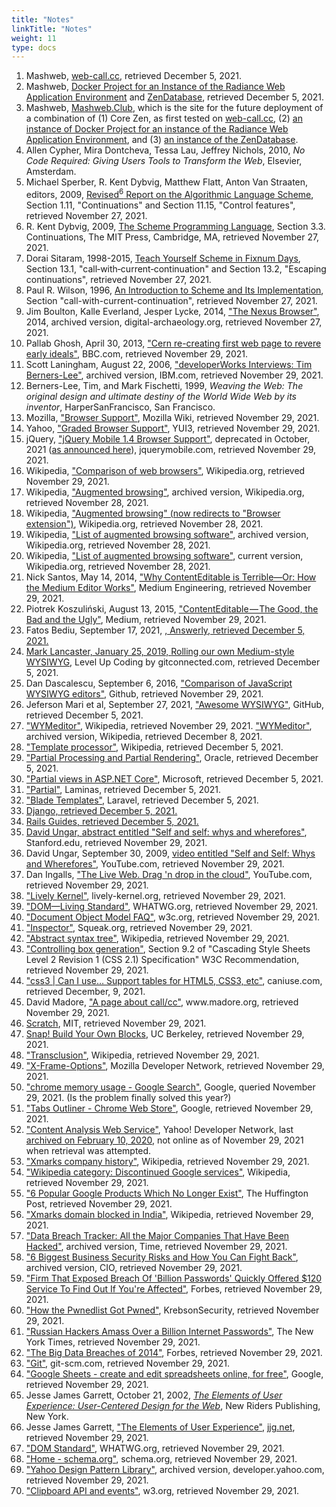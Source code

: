 ```yaml
---
title: "Notes"
linkTitle: "Notes"
weight: 11
type: docs
---
```


<ol>
    <li id="fn:1">
Mashweb, <a href="https://github.com/Mashweb/web-call.cc">web-call.cc</a>, retrieved December 5, 2021.
    </li>
    <li id="fn:2">
Mashweb, <a href="https://github.com/Mashweb/docker-project-for-radiance">Docker Project for an Instance of the Radiance Web Application Environment</a> and <a href="https://github.com/Mashweb/ZenDatabase">ZenDatabase</a>, retrieved December 5, 2021.
    </li>
    <li id="fn:3">
Mashweb, <a href="https://mashweb.club/">Mashweb.Club</a>, which is the site for the future deployment of a combination of (1) Core Zen, as first tested on <a href="https://web-call.cc">web-call.cc</a>, (2) <a href="https://github.com/Mashweb/docker-project-for-radiance">an instance of Docker Project for an instance of the Radiance Web Application Environment</a>, and (3) <a href="https://github.com/Mashweb/ZenDatabase">an instance of the ZenDatabase</a>.
    </li>
    <li id="fn:4">
Allen Cypher, Mira Dontcheva, Tessa Lau, Jeffrey Nichols, 2010,
<cite>No Code Required: Giving Users Tools to Transform the Web</cite>, Elsevier, Amsterdam.
    </li>
    <li id="fn:5">
Michael Sperber, R. Kent Dybvig, Matthew Flatt, Anton Van Straaten, editors, 2009, <a href="http://www.r6rs.org/corrected/html/r6rs/r6rs.html">Revised<sup>6</sup> Report on the Algorithmic Language Scheme</a>, Section 1.11, "Continuations" and Section 11.15, "Control features", retrieved November 27, 2021.
    </li>
    <li id="fn:6">
R. Kent Dybvig, 2009,
<a href=https://www.scheme.com/tspl4/further.html#./further:h3>The Scheme Programming Language</a>, Section 3.3. Continuations, The MIT Press, Cambridge, MA, retrieved November 27, 2021.
    </li>
    <li id="fn:7">
Dorai Sitaram, 1998-2015,
<a href="https://ds26gte.github.io/tyscheme/index-Z-H-15.html#TAG:__tex2page_sec_13.1">Teach Yourself Scheme in Fixnum Days</a>, Section 13.1, "call‑with‑current‑continuation" and Section 13.2, "Escaping continuations", retrieved November 27, 2021.
    </li>
    <li id="fn:8">
Paul R. Wilson, 1996,
<a href="https://www.cs.rpi.edu/academics/courses/fall00/ai/scheme/reference/schintro-v14/schintro_141.html#SEC264">An Introduction to Scheme and Its Implementation</a>, Section "call-with-current-continuation", retrieved November 27, 2021.
    </li>
    <li id="fn:9">
Jim Boulton, Kalle Everland, Jesper Lycke, 2014, 
<a href="http://web.archive.org/web/20210913090432/http://digital-archaeology.org/the-nexus-browser/">"The Nexus Browser"</a>, 2014, archived version, digital-archaeology.org, retrieved November 27, 2021.
    </li>
    <li id="fn:10">
Pallab Ghosh, April 30, 2013, <a href="https://www.bbc.com/news/technology-22249490">"Cern re-creating first web page to revere early ideals"</a>, BBC.com, retrieved November 29, 2021.
    </li>
    <li id="fn:11">
Scott Laningham, August 22, 2006, <a href="http://web.archive.org/web/20201127014137/https://www.ibm.com/developerworks/podcast/dwi/cm-int082206txt.html">"developerWorks Interviews: Tim Berners-Lee"</a>, archived version, IBM.com, retrieved November 29, 2021.
    </li>
    <li id="fn:12">
Berners-Lee, Tim, and Mark Fischetti, 1999, <cite>Weaving the Web: The original design and ultimate destiny of the World Wide Web by its inventor</cite>, HarperSanFrancisco, San Francisco.
    </li>
    <li id="fn:13">
Mozilla, <a href="https://wiki.mozilla.org/Support/Browser_Support">"Browser Support"</a>, Mozilla Wiki, retrieved November 29, 2021.
    </li>
    <li id="fn:14">
Yahoo, <a href="https://github.com/yui/yui3/wiki/Graded-Browser-Support">"Graded Browser Support"</a>, YUI3, retrieved November 29, 2021.
    </li>
    <li id="fn:15">
jQuery, <a href="https://jquerymobile.com/browser-support/1.4/">"jQuery Mobile 1.4 Browser Support"</a>,  deprecated in October, 2021 (<a href="https://blog.jquerymobile.com/2021/10/07/jquery-maintainers-continue-modernization-initiative-with-deprecation-of-jquery-mobile/">as announced here</a>), jquerymobile.com, retrieved November 29, 2021.
    </li>
    <li id="fn:16">
Wikipedia, <a href="https://en.wikipedia.org/wiki/Comparison_of_web_browsers">"Comparison of web browsers"</a>, Wikipedia.org, retrieved November 29, 2021.
    </li>
    <li id="fn:17">
Wikipedia, <a href="http://web.archive.org/web/20161113103001/https://en.wikipedia.org/wiki/Augmented_browsing">"Augmented browsing"</a>, archived version, Wikipedia.org, retrieved November 28, 2021.
    </li>
    <li id="fn:18">
Wikipedia, <a href="https://en.wikipedia.org/wiki/Augmented_browsing">"Augmented browsing" (now redirects to "Browser extension")</a>, Wikipedia.org, retrieved November 28, 2021.
    </li>
    <li id="fn:19">
Wikipedia, <a href="http://web.archive.org/web/20160923045859/https://en.wikipedia.org/wiki/List_of_augmented_browsing_software">"List of augmented browsing software"</a>, archived version, Wikipedia.org, retrieved November 28, 2021.
    </li>
    <li id="fn:20">
Wikipedia, <a href="https://en.wikipedia.org/wiki/List_of_augmented_browsing_software">"List of augmented browsing software"</a>, current version, Wikipedia.org, retrieved November 28, 2021.
    </li>
    <li id="fn:21">
Nick Santos, May 14, 2014, <a href="https://medium.engineering/why-contenteditable-is-terrible-122d8a40e480#.dw8d785j2">"Why ContentEditable is Terrible—Or: How the Medium Editor Works"</a>, Medium Engineering, retrieved November 29, 2021.
    </li>
    <li id="fn:22">
Piotrek Koszuliński, August 13, 2015, <a href="https://medium.com/content-uneditable/contenteditable-the-good-the-bad-and-the-ugly-261a38555e9c#.wczx4t3am">"ContentEditable — The Good, the Bad and the Ugly"</a>, Medium, retrieved November 29, 2021.
    </li>
    <li id="fn:23">
Fatos Bediu, September 17, 2021, <a href="https://answerly.io/blog/my-pain-developing-a-wysiwyg-editor-with-contenteditable/">, Answerly, retrieved December 5, 2021.
    </li>
    <li id="fn:24">
Mark Lancaster, January 25, 2019, <a href="https://levelup.gitconnected.com/rolling-our-own-medium-style-wysiwyg-c10fda0e5699">Rolling our own Medium-style WYSIWYG</a>, Level Up Coding by gitconnected.com, retrieved December 5, 2021.
    </li>
    <li id="fn:25">
Dan Dascalescu, September 6, 2016, <a href="https://github.com/iDoRecall/comparisons/blob/master/JavaScript-WYSIWYG-editors.md">"Comparison of JavaScript WYSIWYG editors"</a>, Github, retrieved November 29, 2021.
    </li>
    <li id="fn:26">
Jeferson Mari et al, September 27, 2021, <a href="https://github.com/JefMari/awesome-wysiwyg">"Awesome WYSIWYG"</a>, GitHub, retrieved December 5, 2021.
    </li>
    <li id="fn:27">
<a href="https://en.wikipedia.org/wiki/WYMeditor">"WYMeditor"</a>, Wikipedia, retrieved November 29, 2021.
<a href="http://web.archive.org/web/20161224124827/https://en.wikipedia.org/wiki/WYMeditor">"WYMeditor"</a>, archived version, Wikipedia, retrieved December 8, 2021.
    </li>
    <li id="fn:28">
<a href="https://en.wikipedia.org/wiki/Template_processor">"Template processor"</a>, Wikipedia, retrieved December 5, 2021.
    </li>
    <li id="fn:29">
<a href="https://docs.oracle.com/javaee/7/tutorial/jsf-intro007.htm">"Partial Processing and Partial Rendering"</a>, Oracle, retrieved December 5, 2021.
    </li>
    <li id="fn:30">
<a href="https://docs.microsoft.com/en-us/aspnet/core/mvc/views/partial?view=aspnetcore-6.0">"Partial views in ASP.NET Core"</a>, Microsoft, retrieved December 5, 2021.
    </li>
    <li id="fn:31">
<a href="https://docs.laminas.dev/laminas-view/helpers/partial/">"Partial"</a>, Laminas, retrieved December 5, 2021.
    </li>
    <li id="fn:32">
<a href="https://laravel.com/docs/8.x/blade">"Blade Templates"</a>, Laravel, retrieved December 5, 2021.
    </li>
    <li id="fn:33">
<a href="https://docs.djangoproject.com/en/3.2/ref/templates/"</a>Django, retrieved December 5, 2021.
    </li>
    <li id="fn:34">
<a href="https://guides.rubyonrails.org/layouts_and_rendering.html"</a> Rails Guides, retrieved December 5, 2021.
    </li>
    <li id="fn:35">
David Ungar, <a href="http://web.stanford.edu/class/ee380/Abstracts/090930.html">abstract entitled "Self and self: whys and wherefores"</a>, Stanford.edu, retrieved November 29, 2021.
    </li>
    <li id="fn:36">
David Ungar, September 30, 2009, <a href="https://youtu.be/3ka4KY7TMTU">video entitled "Self and Self: Whys and Wherefores"</a>, YouTube.com, retrieved November 29, 2021.
    </li>
    <li id="fn:37">
Dan Ingalls, <a href="https://youtu.be/QTJRwKOFddc">"The Live Web. Drag 'n drop in the cloud"</a>, YouTube.com, retrieved November 29, 2021.
    </li>
    <li id="fn:38">
<a href="http://lively-kernel.org/">"Lively Kernel"</a>, lively-kernel.org, retrieved November 29, 2021.
    </li>
    <li id="fn:39">
<a href="https://dom.spec.whatwg.org/">"DOM—Living Standard"</a>, WHATWG.org, retrieved November 29, 2021.
    </li>
    <li id="fn:40">
<a href="https://www.w3.org/DOM/faq.html">"Document Object Model FAQ"</a>, w3c.org, retrieved November 29, 2021.
    </li>
    <li id="fn:41">
<a href="http://wiki.squeak.org/squeak/2175">"Inspector"</a>, Squeak.org, retrieved November 29, 2021.
    </li>
    <li id="fn:42">
<a href="https://en.wikipedia.org/wiki/Abstract_syntax_tree">"Abstract syntax tree"</a>, Wikipedia, retrieved November 29, 2021.
    </li>
    <li id="fn:43">
<a href="https://www.w3.org/TR/CSS2/visuren.html#box-gen">"Controlling box generation"</a>, Section 9.2 of "Cascading Style Sheets Level 2 Revision 1 (CSS 2.1) Specification" W3C Recommendation, retrieved November 29, 2021.
    </li>
    <li id="fn:44">
<a href="https://caniuse.com/?search=css3">"css3 | Can I use&hellip;&nbsp;Support tables for HTML5, CSS3, etc"</a>, caniuse.com, retrieved December, 9, 2021.
    </li>
    <li id="fn:45">
David Madore, <a href="http://www.madore.org/~david/computers/callcc.html">"A page about call/cc"</a>, www.madore.org, retrieved November 29, 2021.
    </li>
    <li id="fn:46">
<a href="https://scratch.mit.edu">Scratch</a>, MIT, retrieved November 29, 2021.
    </li>
    <li id="fn:47">
<a href="https://snap.berkeley.edu">Snap! Build Your Own Blocks</a>, UC Berkeley, retrieved November 29, 2021.
    </li>
    <li id="fn:48">
<a href="https://en.wikipedia.org/wiki/Transclusion">"Transclusion"</a>, Wikipedia, retrieved November 29, 2021.
    </li>
    <li id="fn:49">
<a href="https://developer.mozilla.org/en-US/docs/Web/HTTP/Headers/X-Frame-Options">"X-Frame-Options"</a>, Mozilla Developer Network, retrieved November 29, 2021.
    </li>
    <li id="fn:50">
<a href="http://google.com/search?q=chrome+memory+usage">"chrome memory usage - Google Search"</a>, Google, queried November 29, 2021. (Is the problem finally solved this year?)
    </li>
    <li id="fn:51">
<a href="https://chrome.google.com/webstore/detail/tabs-outliner/eggkanocgddhmamlbiijnphhppkpkmkl?hl=en">"Tabs Outliner - Chrome Web Store"</a>, Google, retrieved November 29, 2021.
    </li>
    <li id="fn:52">
<a href="https://developer.yahoo.com/search/content/V2/contentAnalysis.html">"Content Analysis Web Service"</a>, Yahoo! Developer Network, last <a href="http://web.archive.org/web/20170702144802/https://developer.yahoo.com/search/content/V2/contentAnalysis.html">archived on February 10, 2020</a>, not online as of November 29, 2021 when retrieval was attempted.
    </li>
    <li id="fn:53">
<a href="https://en.wikipedia.org/wiki/Xmarks_Sync#Company_history">"Xmarks company history"</a>, Wikipedia, retrieved November 29, 2021.
    </li>
    <li id="fn:54">
<a href="https://en.wikipedia.org/wiki/Category:Discontinued_Google_services">"Wikipedia category: Discontinued Google services"</a>, Wikipedia, retrieved November 29, 2021.
    </li>
    <li id="fn:54">
<a href="http://www.huffingtonpost.in/2016/04/14/discontinued-google-produ_n_9436180.html">"6 Popular Google Products Which No Longer Exist"</a>, The Huffington Post, retrieved November 29, 2021.
    </li>
    <li id="fn:55">
<a href="https://en.wikipedia.org/wiki/Xmarks_Sync#Xmarks_domain_blockage_in_India">"Xmarks domain blocked in India"</a>, Wikipedia, retrieved November 29, 2021.
    </li>
    <li id="fn:56">
<a href="http://web.archive.org/web/20190104100901/https://time.com/money/3528487/data-breach-identity-theft-jp-morgan-kmart-staples/">"Data Breach Tracker: All the Major Companies That Have Been Hacked"</a>, archived version, Time, retrieved November 29, 2021.
    </li>
    <li id="fn:57">
<a href="http://web.archive.org/web/20180606180741/https://www.cio.com/article/2872517/data-breach/6-biggest-business-security-risks-and-how-you-can-fight-back.html">"6 Biggest Business Security Risks and How You Can Fight Back"</a>, archived version, CIO, retrieved November 29, 2021.
    </li>
    <li id="fn:58">
<a href="https://www.forbes.com/sites/kashmirhill/2014/08/05/huge-password-breach-shady-antics/#2cf211434769">"Firm That Exposed Breach Of 'Billion Passwords' Quickly Offered $120 Service To Find Out If You're Affected"</a>, Forbes, retrieved November 29, 2021.
    </li>
    <li id="fn:59">
<a href="https://krebsonsecurity.com/2016/05/how-the-pwnedlist-got-pwned/">"How the Pwnedlist Got Pwned"</a>, KrebsonSecurity, retrieved November 29, 2021.
    </li>
    <li id="fn:60">
<a href="https://www.nytimes.com/2014/08/06/technology/russian-gang-said-to-amass-more-than-a-billion-stolen-internet-credentials.html?_r=0">"Russian Hackers Amass Over a Billion Internet Passwords"</a>, The New York Times, retrieved November 29, 2021.
    </li>
    <li id="fn:61">
<a href="https://www.forbes.com/sites/moneybuilder/2015/01/13/the-big-data-breaches-of-2014/#a5d08f53a48f">"The Big Data Breaches of 2014"</a>, Forbes, retrieved November 29, 2021.
    </li>
    <li id="fn:62">
<a href="https://git-scm.com/">"Git"</a>, git-scm.com, retrieved November 29, 2021.
    </li>
    <li id="fn:63">
<a href="https://www.google.com/sheets/about/?gclid=CjwKEAjwqpK8BRD7ua-U0orrgkESJADlN3YBgbIrdrOIvuMfcqq7taN4Fy3v0WHTdXNLQHsVvpcmWxoCy57w_wcB">"Google Sheets - create and edit spreadsheets online, for free"</a>, Google, retrieved November 29, 2021.
    </li>
    <li id="fn:64">
Jesse James Garrett, October 21, 2002, <a href="http://www.jjg.net/elements/"><cite>The Elements of User Experience: User-Centered Design for the Web</cite></a>, New Riders Publishing, New York.
    </li>
    <li id="fn:65">
Jesse James Garrett, <a href="http://www.jjg.net/elements/pdf/elements.pdf">"The Elements of User Experience"</a>, <a href="https://jjg.net">jjg.net</a>, retrieved November 29, 2021.
    </li>
    <li id="fn:66">
<a href="https://dom.spec.whatwg.org/">"DOM Standard"</a>, WHATWG.org, retrieved November 29, 2021.
    </li>
    <li id="fn:67">
<a href="https://schema.org/">"Home - schema.org"</a>, schema.org, retrieved November 29, 2021.
    </li>
    <li id="fn:68">
<a href="http://web.archive.org/web/20170607190632/https://developer.yahoo.com/ypatterns/">"Yahoo Design Pattern Library"</a>, archived version, developer.yahoo.com, retrieved November 29, 2021.
    </li>
    <li id="fn:69">
<a href="https://www.w3.org/TR/clipboard-apis/">"Clipboard API and events"</a>, w3.org, retrieved November 29, 2021.
    </li>
</ol>

</body>
</html>
